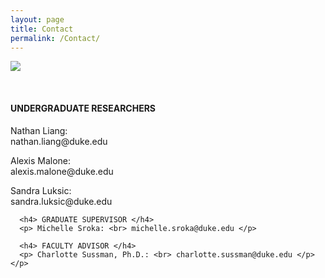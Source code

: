 ```yaml
---
layout: page
title: Contact
permalink: /Contact/
---
```


<img id="image" src="http://people.duke.edu/~nl149/dataplus2018/woman%20magazine.jpg">
  <div id="text">
    <p id="text">
      <br>
      <h4> UNDERGRADUATE RESEARCHERS </h4>
      <p> Nathan Liang: <br> nathan.liang@duke.edu </p>
      <p> Alexis Malone: <br> alexis.malone@duke.edu </p>
      <p> Sandra Luksic: <br> sandra.luksic@duke.edu </p>

      <h4> GRADUATE SUPERVISOR </h4>
      <p> Michelle Sroka: <br> michelle.sroka@duke.edu </p>

      <h4> FACULTY ADVISOR </h4>
      <p> Charlotte Sussman, Ph.D.: <br> charlotte.sussman@duke.edu </p>
    </p>
  </div>
